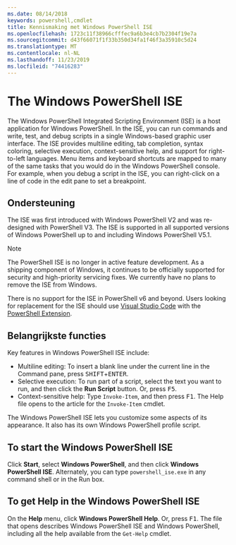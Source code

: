 ```yaml
---
ms.date: 08/14/2018
keywords: powershell,cmdlet
title: Kennismaking met Windows PowerShell ISE
ms.openlocfilehash: 1723c11f38966cfffec9a6b3e4cb7b2304f19e7a
ms.sourcegitcommit: d43f66071f1f33b350d34fa1f46f3a35910c5d24
ms.translationtype: MT
ms.contentlocale: nl-NL
ms.lasthandoff: 11/23/2019
ms.locfileid: "74416283"
---
```

# <a name="the-windows-powershell-ise"></a>The Windows PowerShell ISE

The Windows PowerShell Integrated Scripting Environment (ISE) is a host application for Windows PowerShell. In the ISE, you can run commands and write, test, and debug scripts in a single Windows-based graphic user interface. The ISE provides multiline editing, tab completion, syntax coloring, selective execution, context-sensitive help, and support for right-to-left languages. Menu items and keyboard shortcuts are mapped to many of the same tasks that you would do in the Windows PowerShell console. For example, when you debug a script in the ISE, you can right-click on a line of code in the edit pane to set a breakpoint.

## <a name="support"></a>Ondersteuning

The ISE was first introduced with Windows PowerShell V2 and was re-designed with PowerShell V3. The ISE is supported in all supported versions of Windows PowerShell up to and including Windows PowerShell V5.1.

> [!NOTE]
> The PowerShell ISE is no longer in active feature development. As a shipping component of Windows, it continues to be officially supported for security and high-priority servicing fixes.
> We currently have no plans to remove the ISE from Windows.
>
> There is no support for the ISE in PowerShell v6 and beyond. Users looking for replacement for the ISE should use [Visual Studio Code](https://code.visualstudio.com/) with the [PowerShell Extension](https://marketplace.visualstudio.com/items?itemName=ms-vscode.PowerShell).

## <a name="key-features"></a>Belangrijkste functies

Key features in Windows PowerShell ISE include:

- Multiline editing: To insert a blank line under the current line in the Command pane, press <kbd>SHIFT</kbd>+<kbd>ENTER</kbd>.
- Selective execution: To run part of a script, select the text you want to run, and then click the **Run Script** button. Or, press <kbd>F5</kbd>.
- Context-sensitive help: Type `Invoke-Item`, and then press <kbd>F1</kbd>. The Help file opens to the article for the `Invoke-Item` cmdlet.

The Windows PowerShell ISE lets you customize some aspects of its appearance. It also has its own Windows PowerShell profile script.

## <a name="to-start-the-windows-powershell-ise"></a>To start the Windows PowerShell ISE

Click **Start**, select **Windows PowerShell**, and then click **Windows PowerShell ISE**.
Alternately, you can type `powershell_ise.exe` in any command shell or in the Run box.

## <a name="to-get-help-in-the-windows-powershell-ise"></a>To get Help in the Windows PowerShell ISE

On the **Help** menu, click **Windows PowerShell Help**. Or, press <kbd>F1</kbd>. The file that opens describes Windows PowerShell ISE and Windows PowerShell, including all the help available from the `Get-Help` cmdlet.
